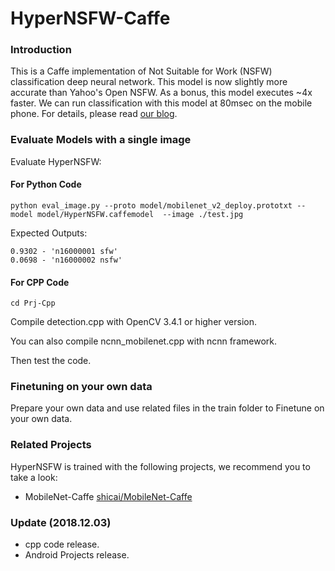 # HyperNSFW-Caffe

### Introduction

This is a Caffe implementation of Not Suitable for Work (NSFW) classification deep neural network. This model is now slightly more accurate than Yahoo's Open NSFW. As a bonus, this model executes ~4x faster. We can run classification with this model at 80msec on the mobile phone. For details, please read [our blog](https://blog.csdn.net/lsy17096535/article/details/84564976).

### Evaluate Models with a single image


Evaluate HyperNSFW:

#### For Python Code

`python eval_image.py --proto model/mobilenet_v2_deploy.prototxt --model model/HyperNSFW.caffemodel  --image ./test.jpg`

Expected Outputs:

```
0.9302 - 'n16000001 sfw'
0.0698 - 'n16000002 nsfw'
```

#### For CPP Code

`cd Prj-Cpp`

Compile detection.cpp with OpenCV 3.4.1 or higher version.

You can also compile ncnn_mobilenet.cpp with ncnn framework.

Then test the code.


### Finetuning on your own data

Prepare your own data and use related files in the train folder to Finetune on your own data.


### Related Projects
HyperNSFW is trained with the following projects, we recommend you to take a look:

- MobileNet-Caffe [shicai/MobileNet-Caffe](https://github.com/shicai/MobileNet-Caffe)


### Update (2018.12.03)

- cpp code release.
- Android Projects release. 

